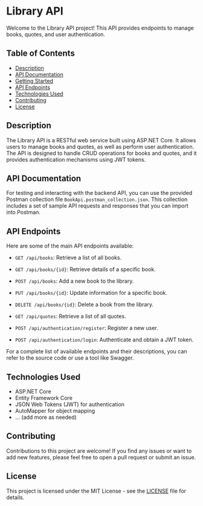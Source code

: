 # Library API

Welcome to the Library API project! This API provides endpoints to manage books, quotes, and user authentication.

## Table of Contents

- [Description](#description)
- [API Documentation](#api-documentation)
- [Getting Started](#getting-started)
- [API Endpoints](#api-endpoints)
- [Technologies Used](#technologies-used)
- [Contributing](#contributing)
- [License](#license)

## Description

The Library API is a RESTful web service built using ASP.NET Core. It allows users to manage books and quotes, as well as perform user authentication. The API is designed to handle CRUD operations for books and quotes, and it provides authentication mechanisms using JWT tokens.

## API Documentation

For testing and interacting with the backend API, you can use the provided Postman collection file `BookApi.postman_collection.json`. This collection includes a set of sample API requests and responses that you can import into Postman.


## API Endpoints

Here are some of the main API endpoints available:

- `GET /api/books`: Retrieve a list of all books.
- `GET /api/books/{id}`: Retrieve details of a specific book.
- `POST /api/books`: Add a new book to the library.
- `PUT /api/books/{id}`: Update information for a specific book.
- `DELETE /api/books/{id}`: Delete a book from the library.

- `GET /api/quotes`: Retrieve a list of all quotes.
  
- `POST /api/authentication/register`: Register a new user.
- `POST /api/authentication/login`: Authenticate and obtain a JWT token.

For a complete list of available endpoints and their descriptions, you can refer to the source code or use a tool like Swagger.

## Technologies Used

- ASP.NET Core
- Entity Framework Core
- JSON Web Tokens (JWT) for authentication
- AutoMapper for object mapping
- ... (add more as needed)

## Contributing

Contributions to this project are welcome! If you find any issues or want to add new features, please feel free to open a pull request or submit an issue.

## License

This project is licensed under the MIT License - see the [LICENSE](LICENSE) file for details.
